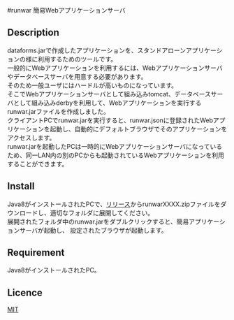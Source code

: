 #runwar 簡易Webアプリケーションサーバ

## Description
dataforms.jarで作成したアプリケーションを、スタンドアローンアプリケーションの様に利用するためのツールです。  
一般的にWebアプリケーションを利用するには、Webアプリケーションサーバやデータベースサーバを用意する必要があります。  
そのため一般ユーザにはハードルが高いものになっています。  
そこでWebアプリケーションサーバとして組み込みtomcat、データベースサーバとして組み込みderbyを利用して、Webアプリケーションを実行するrunwar.jarファイルを作成しました。  
クライアントPCでrunwar.jarを実行すると、runwar.jsonに登録されたWebアプリケーションを起動し、自動的にデフォルトブラウザでそのアプリケーションをアクセスします。  
runwar.jarを起動したPCは一時的にWebアプリケーションサーバになっているため、同一LAN内の別のPCからも起動されているWebアプリケーションを利用することができます。

## Install
Java8がインストールされたPCで、[リリース](https://github.com/takayanagi2087/runwar/releases)からrunwarXXXX.zipファイルをダウンロードし、適切なフォルダに展開してください。  
展開されたフォルダ中のrunwar.jarをダブルクリックすると、簡易アプリケーションサーバが起動し、
設定されたブラウザが起動します。  

## Requirement
Java8がインストールされたPC。 

## Licence
[MIT](https://github.com/takayanagi2087/dataforms/blob/master/LICENSE)  



